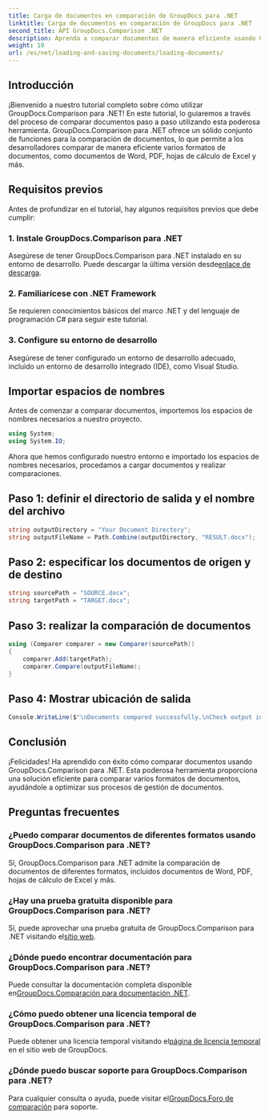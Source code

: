 ```yaml
---
title: Carga de documentos en comparación de GroupDocs para .NET
linktitle: Carga de documentos en comparación de GroupDocs para .NET
second_title: API GroupDocs.Comparison .NET
description: Aprenda a comparar documentos de manera eficiente usando GroupDocs.Comparison para .NET. Agiliza tus procesos de gestión documental.
weight: 10
url: /es/net/loading-and-saving-documents/loading-documents/
---
```

## Introducción
¡Bienvenido a nuestro tutorial completo sobre cómo utilizar GroupDocs.Comparison para .NET! En este tutorial, lo guiaremos a través del proceso de comparar documentos paso a paso utilizando esta poderosa herramienta. GroupDocs.Comparison para .NET ofrece un sólido conjunto de funciones para la comparación de documentos, lo que permite a los desarrolladores comparar de manera eficiente varios formatos de documentos, como documentos de Word, PDF, hojas de cálculo de Excel y más.
## Requisitos previos
Antes de profundizar en el tutorial, hay algunos requisitos previos que debe cumplir:
### 1. Instale GroupDocs.Comparison para .NET
 Asegúrese de tener GroupDocs.Comparison para .NET instalado en su entorno de desarrollo. Puede descargar la última versión desde[enlace de descarga](https://releases.groupdocs.com/comparison/net/).
### 2. Familiarícese con .NET Framework
Se requieren conocimientos básicos del marco .NET y del lenguaje de programación C# para seguir este tutorial.
### 3. Configure su entorno de desarrollo
Asegúrese de tener configurado un entorno de desarrollo adecuado, incluido un entorno de desarrollo integrado (IDE), como Visual Studio.

## Importar espacios de nombres
Antes de comenzar a comparar documentos, importemos los espacios de nombres necesarios a nuestro proyecto.

```csharp
using System;
using System.IO;
```

Ahora que hemos configurado nuestro entorno e importado los espacios de nombres necesarios, procedamos a cargar documentos y realizar comparaciones.
## Paso 1: definir el directorio de salida y el nombre del archivo
```csharp
string outputDirectory = "Your Document Directory";
string outputFileName = Path.Combine(outputDirectory, "RESULT.docx");
```
## Paso 2: especificar los documentos de origen y de destino
```csharp
string sourcePath = "SOURCE.docx";
string targetPath = "TARGET.docx";
```
## Paso 3: realizar la comparación de documentos
```csharp
using (Comparer comparer = new Comparer(sourcePath))
{
    comparer.Add(targetPath);
    comparer.Compare(outputFileName);
}
```
## Paso 4: Mostrar ubicación de salida
```csharp
Console.WriteLine($"\nDocuments compared successfully.\nCheck output in {outputDirectory}.");
```

## Conclusión
¡Felicidades! Ha aprendido con éxito cómo comparar documentos usando GroupDocs.Comparison para .NET. Esta poderosa herramienta proporciona una solución eficiente para comparar varios formatos de documentos, ayudándole a optimizar sus procesos de gestión de documentos.
## Preguntas frecuentes
### ¿Puedo comparar documentos de diferentes formatos usando GroupDocs.Comparison para .NET?
Sí, GroupDocs.Comparison para .NET admite la comparación de documentos de diferentes formatos, incluidos documentos de Word, PDF, hojas de cálculo de Excel y más.
### ¿Hay una prueba gratuita disponible para GroupDocs.Comparison para .NET?
 Sí, puede aprovechar una prueba gratuita de GroupDocs.Comparison para .NET visitando el[sitio web](https://releases.groupdocs.com/).
### ¿Dónde puedo encontrar documentación para GroupDocs.Comparison para .NET?
 Puede consultar la documentación completa disponible en[GroupDocs.Comparación para documentación .NET](https://tutorials.groupdocs.com/comparison/net/).
### ¿Cómo puedo obtener una licencia temporal de GroupDocs.Comparison para .NET?
 Puede obtener una licencia temporal visitando el[página de licencia temporal](https://purchase.groupdocs.com/temporary-license/) en el sitio web de GroupDocs.
### ¿Dónde puedo buscar soporte para GroupDocs.Comparison para .NET?
 Para cualquier consulta o ayuda, puede visitar el[GroupDocs.Foro de comparación](https://forum.groupdocs.com/c/comparison/12) para soporte.